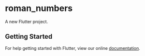 # roman_numbers

A new Flutter project.

## Getting Started

For help getting started with Flutter, view our online
[documentation](https://flutter.io/).
